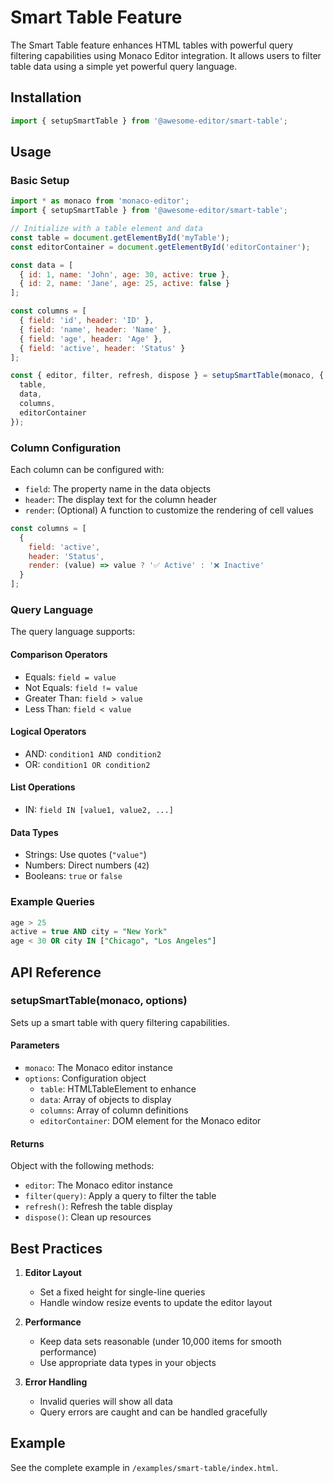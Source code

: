# Smart Table Feature

The Smart Table feature enhances HTML tables with powerful query filtering capabilities using Monaco Editor integration. It allows users to filter table data using a simple yet powerful query language.

## Installation

```javascript
import { setupSmartTable } from '@awesome-editor/smart-table';
```

## Usage

### Basic Setup

```javascript
import * as monaco from 'monaco-editor';
import { setupSmartTable } from '@awesome-editor/smart-table';

// Initialize with a table element and data
const table = document.getElementById('myTable');
const editorContainer = document.getElementById('editorContainer');

const data = [
  { id: 1, name: 'John', age: 30, active: true },
  { id: 2, name: 'Jane', age: 25, active: false }
];

const columns = [
  { field: 'id', header: 'ID' },
  { field: 'name', header: 'Name' },
  { field: 'age', header: 'Age' },
  { field: 'active', header: 'Status' }
];

const { editor, filter, refresh, dispose } = setupSmartTable(monaco, {
  table,
  data,
  columns,
  editorContainer
});
```

### Column Configuration

Each column can be configured with:

- `field`: The property name in the data objects
- `header`: The display text for the column header
- `render`: (Optional) A function to customize the rendering of cell values

```javascript
const columns = [
  {
    field: 'active',
    header: 'Status',
    render: (value) => value ? '✅ Active' : '❌ Inactive'
  }
];
```

### Query Language

The query language supports:

#### Comparison Operators

- Equals: `field = value`
- Not Equals: `field != value`
- Greater Than: `field > value`
- Less Than: `field < value`

#### Logical Operators

- AND: `condition1 AND condition2`
- OR: `condition1 OR condition2`

#### List Operations

- IN: `field IN [value1, value2, ...]`

#### Data Types

- Strings: Use quotes (`"value"`)
- Numbers: Direct numbers (`42`)
- Booleans: `true` or `false`

### Example Queries

```sql
age > 25
active = true AND city = "New York"
age < 30 OR city IN ["Chicago", "Los Angeles"]
```

## API Reference

### setupSmartTable(monaco, options)

Sets up a smart table with query filtering capabilities.

#### Parameters

- `monaco`: The Monaco editor instance
- `options`: Configuration object
  - `table`: HTMLTableElement to enhance
  - `data`: Array of objects to display
  - `columns`: Array of column definitions
  - `editorContainer`: DOM element for the Monaco editor

#### Returns

Object with the following methods:

- `editor`: The Monaco editor instance
- `filter(query)`: Apply a query to filter the table
- `refresh()`: Refresh the table display
- `dispose()`: Clean up resources

## Best Practices

1. **Editor Layout**
   - Set a fixed height for single-line queries
   - Handle window resize events to update the editor layout

2. **Performance**
   - Keep data sets reasonable (under 10,000 items for smooth performance)
   - Use appropriate data types in your objects

3. **Error Handling**
   - Invalid queries will show all data
   - Query errors are caught and can be handled gracefully

## Example

See the complete example in `/examples/smart-table/index.html`.
